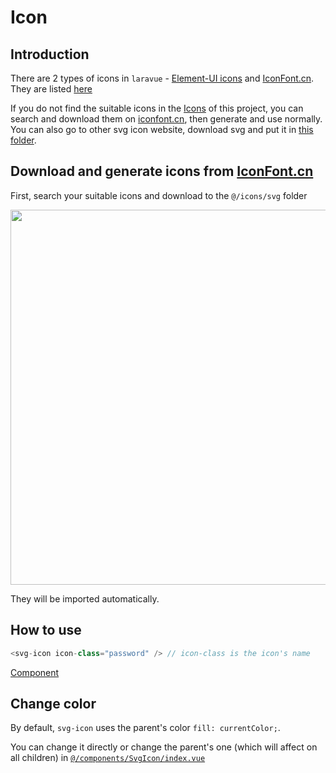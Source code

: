 # Icon

## Introduction

There are 2 types of icons in `laravue` - [Element-UI icons](https://element.eleme.io/#/en-US/component/icon) and [IconFont.cn](http://iconfont.cn). They are listed [here](https://laravue.dev/#/element-ui/icons) 

If you do not find the suitable icons in the [Icons](https://laravue.dev/#/element-ui/icons) of this project, you can search and download them on [iconfont.cn](http://iconfont.cn/), then generate and use normally. You can also go to other svg icon website, download svg and put it in [this folder](https://github.com/tuandm/laravue/tree/master/resources/js/icons/svg).

## Download and generate icons from [IconFont.cn](http://iconfont.cn)

First, search your suitable icons and download to the `@/icons/svg` folder

<img width="600" src="https://wpimg.wallstcn.com/1f8b1e56-cfd9-4ef7-a0aa-dfb0c2883aa3.gif" />

<br />

They will be imported automatically.

## How to use

```js
<svg-icon icon-class="password" /> // icon-class is the icon's name
```

[Component](/feature/component/svg-icon.md)

## Change color

By default, `svg-icon` uses the parent's color `fill: currentColor;`.

You can change it directly or change the parent's one (which will affect on all children) in [`@/components/SvgIcon/index.vue`](https://github.com/tuandm/laravue/blob/master/resources/js/components/SvgIcon/index.vue)

